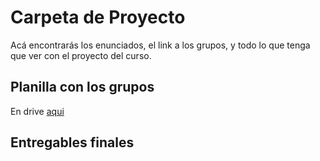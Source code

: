 # Carpeta de Proyecto

Acá encontrarás los enunciados, el link a los grupos, y todo lo que tenga que ver con el proyecto del curso. 

## Planilla con los grupos 

En drive [aqui](https://docs.google.com/spreadsheets/d/1fwi8VFIhtISD09XJ2nSUi728GY3oGIGU9mbdc5w9COQ/edit?usp=sharing)


## Entregables finales

